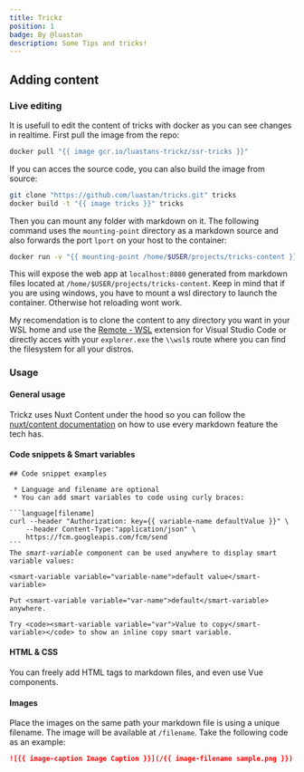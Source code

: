 ```yaml
---
title: Trickz
position: 1
badge: By @luastan
description: Some Tips and tricks!
---
```


<tricks-animated-logo-glitch></tricks-animated-logo-glitch>



## Adding content


### Live editing

It is usefull to edit the content of tricks with docker as you can see changes in realtime. First pull the image from the repo:

```bash
docker pull "{{ image gcr.io/luastans-trickz/ssr-tricks }}"
```

If you can acces the source code, you can also build the image from source:

```bash
git clone "https://github.com/luastan/tricks.git" tricks
docker build -t "{{ image tricks }}" tricks
```

Then you can mount any folder with markdown on it. The following command uses the `mounting-point` directory as a markdown source and also forwards the port `lport` on your host to the container:


```bash
docker run -v "{{ mounting-point /home/$USER/projects/tricks-content }}:/app/content" -p "{{ lport 8080 }}:8080" --user root --entrypoint /usr/local/bin/yarn -it "{{ image gcr.io/luastans-trickz/ssr-tricks }}" dev
```

This will expose the web app at <code>localhost:<smart-variable variable="lport">8080</smart-variable></code> generated from markdown files located at <code><smart-variable variable="mounting-point">/home/$USER/projects/tricks-content</smart-variable></code>. Keep in mind that if you are using windows, you have to mount a wsl directory to launch the container. Otherwise hot reloading wont work. 

My recomendation is to clone the content to any directory you want in your WSL home and use the [Remote - WSL](https://marketplace.visualstudio.com/items?itemName=ms-vscode-remote.remote-wsl) extension for Visual Studio Code or directly acces with your `explorer.exe` the `\\wsl$` route where you can find the filesystem for all your distros.


### Usage


#### General usage
Trickz uses Nuxt Content under the hood so you can follow the [nuxt/content documentation](https://content.nuxtjs.org/writing) on how to use every markdown feature the tech has.


#### Code snippets & Smart variables


<pre class="language-md fancy-scrollbar"><code class="language-md">## Code snippet examples

 * Language and filename are optional
 * You can add smart variables to code using curly braces:

```language[filename]
<span class="text-gray-500 italic">curl --header "Authorization: key=<span class="font-semibold">{{ variable-name defaultValue }}</span>" \
    --header Content-Type:"application/json" \
    https://fcm.googleapis.com/fcm/send
```
The <i>smart-variable</i> component can be used anywhere to display smart variable values:

<span class="font-semibold">&lt;smart-variable variable="variable-name"&gt;default value&lt;/smart-variable&gt;</span> 

Put <span class="font-semibold">&lt;smart-variable variable="var-name"&gt;default&lt;/smart-variable&gt;</span> anywhere.

Try &lt;code&gt;&lt;smart-variable variable="var"&gt;Value to copy&lt;/smart-variable&gt;&lt;/code&gt; to show an inline copy smart variable. 
</code></pre>


#### HTML & CSS

You can freely add HTML tags to markdown files, and even use Vue components. 


#### Images
Place the images on the same path your markdown file is using a unique filename. The image will be available at `/filename`. Take the following code as an example:

```markdown
![{{ image-caption Image Caption }}](/{{ image-filename sample.png }})
```


